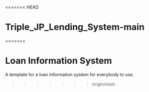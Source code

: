 <<<<<<< HEAD
# Triple_JP_Lending_System-main
=======
# Loan Information System
A template for a loan information system for everybody to use.
>>>>>>> origin/main
